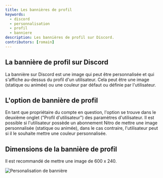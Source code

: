 ```yaml
---
title: Les bannières de profil
keywords:
  - discord
  - personnalisation
  - profil
  - banniere
description: Les bannières de profil sur Discord.
contributors: [romain]
---
```

## La bannière de profil sur Discord
La bannière sur Discord est une image qui peut être personnalisée et qui s'affiche au-dessus du profil d'un utilisateur. Cela peut être une image (statique ou animée) ou une couleur par défaut ou définie par l'utilisateur.

## L'option de bannière de profil
En tant que propriétaire du compte en question, l'option se trouve dans le deuxième onglet ("Profil d'utilisateur") des paramètres d'utilisateur. Il est possible si l'utilisateur possède un abonnement Nitro de mettre une image personnalisée (statique ou animée), dans le cas contraire, l'utilisateur peut si il le souhaite mettre une couleur personnalisée.

## Dimensions de la bannière de profil
Il est recommandé de mettre une image de 600 x 240.

![Personalisation de bannière](https://i.dfr.gg/c6Bx.png)
